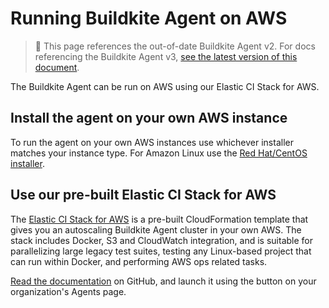 # Running Buildkite Agent on AWS

> 🚧 This page references the out-of-date Buildkite Agent v2.
> For docs referencing the Buildkite Agent v3, <a href="/docs/agent/v3/aws">see the latest version of this document</a>.

The Buildkite Agent can be run on AWS using our Elastic CI Stack for AWS.

## Install the agent on your own AWS instance

To run the agent on your own AWS instances use whichever installer matches your
instance type. For Amazon Linux use the [Red Hat/CentOS installer].

## Use our pre-built Elastic CI Stack for AWS

The [Elastic CI Stack for AWS][github] is a pre-built CloudFormation template
that gives you an autoscaling Buildkite Agent cluster in your own AWS. The
stack includes Docker, S3 and CloudWatch integration, and is suitable for
parallelizing large legacy test suites, testing any Linux-based project that can run within Docker, and performing AWS ops related tasks.

[Read the documentation][github] on GitHub, and launch it using the
button on your organization's Agents page.

   [github]: https://github.com/buildkite/elastic-ci-stack-for-aws
   [Red Hat/CentOS installer]: /docs/agent/v2/redhat
